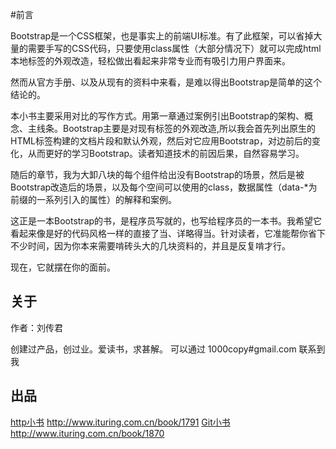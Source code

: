 #前言

Bootstrap是一个CSS框架，也是事实上的前端UI标准。有了此框架，可以省掉大量的需要手写的CSS代码，只要使用class属性（大部分情况下）就可以完成html本地标签的外观改造，轻松做出看起来非常专业而有吸引力用户界面来。

然而从官方手册、以及从现有的资料中来看，是难以得出Bootstrap是简单的这个结论的。

本小书主要采用对比的写作方式。用第一章通过案例引出Bootstrap的架构、概念、主线条。Bootstrap主要是对现有标签的外观改造,所以我会首先列出原生的HTML标签构建的文档片段和默认外观，然后对它应用Bootstrap，对边前后的变化，从而更好的学习Bootstrap。读者知道技术的前因后果，自然容易学习。

随后的章节，我为大卸八块的每个组件给出没有Bootstrap的场景，然后是被Bootstrap改造后的场景，以及每个空间可以使用的class，数据属性（data-*为前缀的一系列引入的属性）的解释和案例。

这正是一本Bootstrap的书，是程序员写就的，也写给程序员的一本书。我希望它看起来像是好的代码风格一样的直接了当、详略得当。针对读者，它准能帮你省下不少时间，因为你本来需要啃砖头大的几块资料的，并且是反复啃才行。

现在，它就摆在你的面前。

## 关于

作者：刘传君

创建过产品，创过业。爱读书，求甚解。
可以通过 1000copy#gmail.com 联系到我

## 出品

[http小书](http://www.ituring.com.cn/book/1791) http://www.ituring.com.cn/book/1791
[Git小书](http://www.ituring.com.cn/book/1870) http://www.ituring.com.cn/book/1870